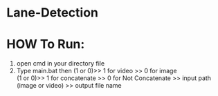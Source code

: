 # Lane-Detection
# HOW To Run:
 1) open cmd in your directory file
 2) Type main.bat then (1 or 0)>> 1 for video 
                               >> 0 for image  
                       (1 or 0)>> 1 for concatenate
                               >> 0 for Not Concatenate
                               >> input path (image or video)
                               >> output file name
